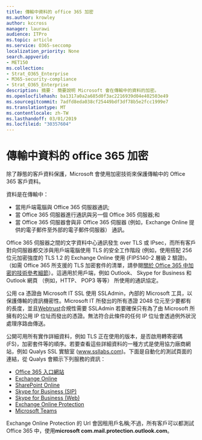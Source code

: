 ```yaml
---
title: 傳輸中資料的 office 365 加密
ms.author: krowley
author: kccross
manager: laurawi
audience: ITPro
ms.topic: article
ms.service: O365-seccomp
localization_priority: None
search.appverid:
- MET150
ms.collection:
- Strat_O365_Enterprise
- M365-security-compliance
- Strat_O365_Enterprise
description: 摘要： 簡要說明 Microsoft 會在傳輸中的資料的加密。
ms.openlocfilehash: ba1317a0a2a685d0f3ac2216939d04e402503e49
ms.sourcegitcommit: 7adfd8eda038cf25449bdf3df78b5e2fcc1999e7
ms.translationtype: MT
ms.contentlocale: zh-TW
ms.lasthandoff: 03/01/2019
ms.locfileid: "30357604"
---
```

# <a name="office-365-encryption-for-data-in-transit"></a>傳輸中資料的 office 365 加密

除了靜態的客戶資料保護，Microsoft 會使用加密技術來保護傳輸中的 Office 365 客戶資料。 

資料是在傳輸中：

- 當用戶端電腦與 Office 365 伺服器通訊;
- 當 Office 365 伺服器進行通訊與另一個 Office 365 伺服器;和
- 當 Office 365 伺服器會與非 Office 365 伺服器 (例如，Exchange Online 提供的電子郵件至外部的電子郵件伺服器） 通訊。

Office 365 伺服器之間的文字資料中心通訊發生 over TLS 或 IPsec，而所有客戶對向伺服器都交涉與用戶端電腦使用 TLS 的安全工作階段 (例如，使用搭配 256 位元加密強度的 TLS 1.2 的 Exchange Online 使用 (FIPS140-2 層級 2 驗證)。（如需 Office 365 所支援的 TLS 加密套件的清單，請參閱[關於 Office 365 中加密的技術參考細節](https://support.office.com/article/Technical-reference-details-about-encryption-in-Office-365-862CBE93-4268-4EF9-BA79-277545ECF221)）。這適用於用戶端，例如 Outlook、 Skype for Business 和 Outlook 網頁 （例如，HTTP、 POP3 等等） 所使用的通訊協定。

公用 ca 憑證由 Microsoft IT SSL 使用 SSLAdmin，內部的 Microsoft 工具，以保護傳輸的資訊機密性。Microsoft IT 所發出的所有憑證 2048 位元至少要都有的長度，並且[Webtrust](http://www.webtrust.org/homepage-documents/item70372.pdf)合規性需要 SSLAdmin 若要確保只有為了由 Microsoft 所擁有的公用 IP 位址而發出的憑證。無法符合此條件的任何 IP 位址會透過例外狀況處理序路由傳送。

公開可用所有實作詳細資料，例如 TLS 正在使用的版本，是否啟用轉寄密碼 (FS)，加密套件等的順序。若要查看這些詳細資料的一種方式是使用協力廠商網站，例如 Qualys SSL 實驗室 (www.ssllabs.com)。下面是自動化的測試頁面的連結，從 Qualys 會顯示下列服務的資訊：

- [Office 365 入口網站](https://www.ssllabs.com/ssltest/analyze.html?d=portal.office.com&hideResults=on)
- [Exchange Online](https://www.ssllabs.com/ssltest/analyze.html?d=outlook.office365.com&hideResults=on)
- [SharePoint Online](https://www.ssllabs.com/ssltest/analyze.html?d=microsoft-my.sharepoint.com&hideResults=on)
- [Skype for Business (SIP)](https://www.ssllabs.com/ssltest/analyze.html?d=sipdir.online.lync.com)
- [Skype for Business (Web)](https://www.ssllabs.com/ssltest/analyze.html?d=webdir.online.lync.com&hideResults=on)
- [Exchange Online Protection](https://ssl-tools.net/mailservers/microsoft-com.mail.protection.outlook.com)
- [Microsoft Teams](https://www.ssllabs.com/ssltest/analyze.html?d=teams.microsoft.com&latest)

Exchange Online Protection 的 Url 會因租用戶名稱;不過，所有客戶可以都測試 Office 365 中，使用**microsoft com.mail.protection.outlook.com**。
